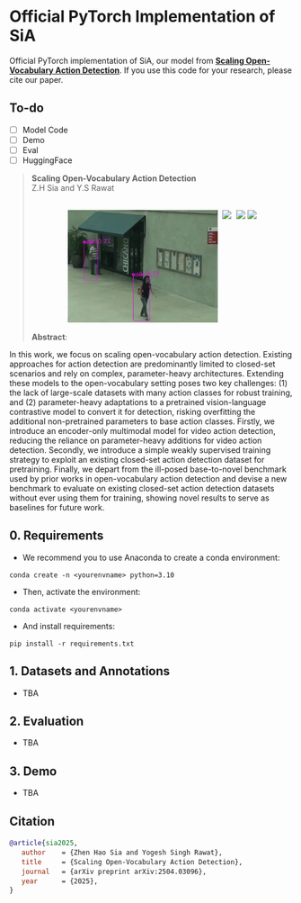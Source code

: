 # Official PyTorch Implementation of SiA

Official PyTorch implementation of SiA, our model from **[Scaling Open-Vocabulary Action Detection](https://arxiv.org/abs/2504.03096)**. If you use this code for your research, please cite our paper.

## To-do
- [ ] Model Code
- [ ] Demo
- [ ] Eval
- [ ] HuggingFace

> **Scaling Open-Vocabulary Action Detection**<br>
> Z.H Sia and Y.S Rawat<br>
> <br>
> <p align="center">
>  <img src="assets/virat.gif" height="200px" style="display:inline-block; margin-right: 1%;">
>  <img src="assets/cctv_smoking.gif" height="200px" style="display:inline-block; margin-right: 1%;">
>  <img src="assets/construction_fall.gif" height="200px" style="display:inline-block;">
>  <img src="assets/babycam.gif" height="200px" style="display:inline-block;">
> </p>
>
> **Abstract**: 

<p alighn="center">
In this work, we focus on scaling open-vocabulary action detection. Existing approaches for action detection are predominantly limited to closed-set scenarios and rely on complex, parameter-heavy architectures. Extending these models to the open-vocabulary setting poses two key challenges: (1) the lack of large-scale datasets with many action classes for robust training, and (2) parameter-heavy adaptations to a pretrained vision-language contrastive model to convert it for detection, risking overfitting the additional non-pretrained parameters to base action classes. Firstly, we introduce an encoder-only multimodal model for video action detection, reducing the reliance on parameter-heavy additions for video action detection. Secondly, we introduce a simple weakly supervised training strategy to exploit an existing closed-set action detection dataset for pretraining. Finally, we depart from the ill-posed base-to-novel benchmark used by prior works in open-vocabulary action detection and devise a new benchmark to evaluate on existing closed-set action detection datasets without ever using them for training, showing novel results to serve as baselines for future work.
</p>

## 0. Requirements
- We recommend you to use Anaconda to create a conda environment:
```Shell
conda create -n <yourenvname> python=3.10
```

- Then, activate the environment:
```Shell
conda activate <yourenvname>
```

- And install requirements:
```Shell
pip install -r requirements.txt 
```

## 1. Datasets and Annotations
- TBA

## 2. Evaluation
- TBA

## 3. Demo
- TBA

## Citation
```bibtex
@article{sia2025,
   author    = {Zhen Hao Sia and Yogesh Singh Rawat},
   title     = {Scaling Open-Vocabulary Action Detection},
   journal   = {arXiv preprint arXiv:2504.03096},
   year      = {2025},
}
```